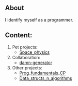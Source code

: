 ## About
I identify myself as a programmer.

## Content:
1. Pet projects:
   * [Space_physics](https://github.com/bogtogus/Space_physics)
2. Collaboration:
   * [damn-generator](https://github.com/PaveTranquil/damn-generator)
3. Other projects:
   * [Prog_fundamentals_CP](https://github.com/bogtogus/Prog_fundamentals_CP)
   * [Data_structs_n_algorithms](https://github.com/bogtogus/Data_structs_n_algorithms)
